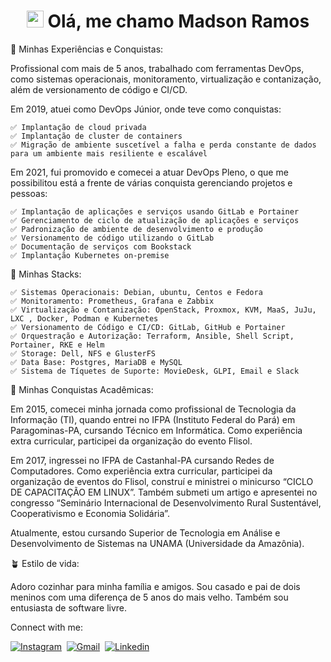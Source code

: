 <h1 align="center"><img src="https://media.giphy.com/media/hvRJCLFzcasrR4ia7z/giphy.gif" width=27px height=27px></img> Olá, me chamo Madson Ramos</h1>

🏁 Minhas Experiências e Conquistas:

Profissional com mais de 5 anos, trabalhado com ferramentas DevOps, como sistemas operacionais, monitoramento, virtualização e contanização, além de versionamento de código e CI/CD.

Em 2019, atuei como DevOps Júnior, onde teve como conquistas:
```
✅ Implantação de cloud privada
✅ Implantação de cluster de containers
✅ Migração de ambiente suscetível a falha e perda constante de dados para um ambiente mais resiliente e escalável
```
Em 2021, fui promovido e comecei a atuar DevOps Pleno, o que me possibilitou está a frente de várias conquista gerenciando projetos e pessoas:
```
✅ Implantação de aplicações e serviços usando GitLab e Portainer
✅ Gerenciamento de ciclo de atualização de aplicações e serviços
✅ Padronização de ambiente de desenvolvimento e produção
✅ Versionamento de código utilizando o GitLab
✅ Documentação de serviços com Bookstack
✅ Implantação Kubernetes on-premise
```

🏁 Minhas Stacks:
```
✅ Sistemas Operacionais: Debian, ubuntu, Centos e Fedora
✅ Monitoramento: Prometheus, Grafana e Zabbix
✅ Virtualização e Contanização: OpenStack, Proxmox, KVM, MaaS, JuJu, LXC , Docker, Podman e Kubernetes
✅ Versionamento de Código e CI/CD: GitLab, GitHub e Portainer
✅ Orquestração e Autorização: Terraform, Ansible, Shell Script, Portainer, RKE e Helm
✅ Storage: Dell, NFS e GlusterFS
✅ Data Base: Postgres, MariaDB e MySQL
✅ Sistema de Tíquetes de Suporte: MovieDesk, GLPI, Email e Slack
```

🏁 Minhas Conquistas Acadêmicas:

Em 2015, comecei minha jornada como profissional de Tecnologia da Informação (TI), quando entrei no IFPA (Instituto Federal do Pará) em Paragominas-PA, cursando Técnico em Informática. Como experiência extra curricular, participei da organização do evento Flisol.

Em 2017, ingressei no IFPA de Castanhal-PA cursando Redes de Computadores. Como experiência extra curricular, participei da organização de eventos do Flisol, construí e ministrei o minicurso “CICLO DE CAPACITAÇÃO EM LINUX”. Também submeti um artigo e apresentei no congresso “Seminário Internacional de Desenvolvimento Rural Sustentável, Cooperativismo e Economia Solidária”.

Atualmente, estou cursando Superior de Tecnologia em Análise e Desenvolvimento de Sistemas na UNAMA (Universidade da Amazônia).

🪴 Estilo de vida:

Adoro cozinhar para minha família e amigos. Sou casado e pai de dois meninos com uma diferença de 5 anos do mais velho. Também sou entusiasta de software livre.

Connect with me:

[![Instagram](https://img.shields.io/badge/Instagram-E4405F?style=for-the-badge&logo=instagram&logoColor=white)](https://www.instagram.com/_madson.ramos/)&nbsp;
[![Gmail](https://img.shields.io/badge/Gmail-D14836?style=for-the-badge&logo=gmail&logoColor=white)](https://mail.google.com/mail/u/0/?fs=1&to=madson.adm7@gmail.com&su=Contato+-+via+perfil+github&body=Ol%C3%A1+Madson+Tudo+bem?&tf=cm)&nbsp;
[![Linkedin](https://img.shields.io/badge/LinkedIn-0077B5?style=for-the-badge&logo=linkedin&logoColor=white)](https://www.linkedin.com/in/madson-ramos/)&nbsp;
